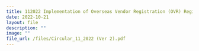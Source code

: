 ```yaml
---
title: 112022 Implementation of Overseas Vendor Registration (OVR) Regime
date: 2022-10-21
layout: file
description: ""
image: ""
file_url: /files/Circular_11_2022 (Ver 2).pdf
---
```






